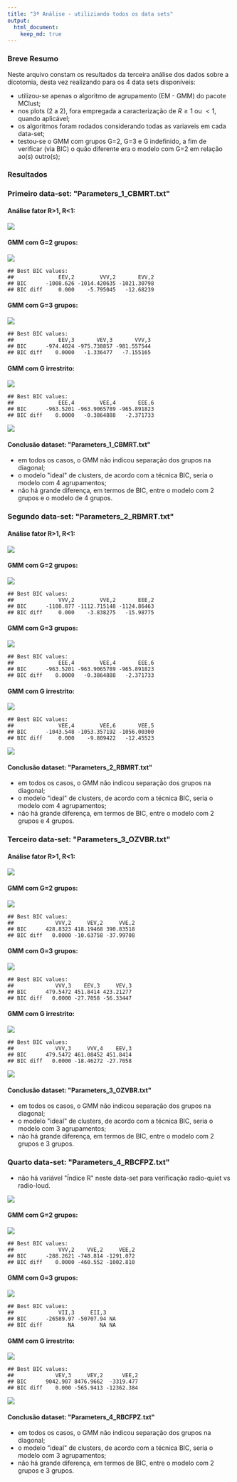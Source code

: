```yaml
---
title: "3ª Análise - utiliziando todos os data sets"
output: 
  html_document:
    keep_md: true
---
```


<!-- <style> -->
<!-- body { -->
<!-- text-align: justify} -->
<!-- </style> -->


### Breve Resumo
Neste arquivo constam os resultados da terceira análise dos dados sobre a dicotomia, desta vez realizando para os 4 data sets disponíveis:

* utilizou-se apenas o algoritmo de agrupamento (EM - GMM) do pacote MClust;
* nos plots (2 a 2), fora empregada a caracterização de $R \ge 1$ ou $<1$, quando aplicável;
* os algoritmos foram rodados considerando todas as variaveis em cada data-set;
* testou-se o GMM com grupos G=2, G=3 e G indefinido, a fim de verificar (via BIC) o quão diferente era o modelo com G=2 em relação ao(s) outro(s);


### Resultados



### Primeiro data-set: "Parameters_1_CBMRT.txt"

#### Análise fator R>1, R<1:

![](resultados_analise3_files/figure-html/r1-1.png)<!-- -->


#### GMM com G=2 grupos:


![](resultados_analise3_files/figure-html/G2_1-1.png)<!-- -->

```
## Best BIC values:
##              EEV,2        VVV,2       EVV,2
## BIC      -1008.626 -1014.420635 -1021.30798
## BIC diff     0.000    -5.795045   -12.68239
```



#### GMM com G=3 grupos:


![](resultados_analise3_files/figure-html/G3_1-1.png)<!-- -->

```
## Best BIC values:
##              EEV,3       VEV,3       VVV,3
## BIC      -974.4024 -975.738857 -981.557544
## BIC diff    0.0000   -1.336477   -7.155165
```




#### GMM com G irrestrito:

![](resultados_analise3_files/figure-html/G4_1-1.png)<!-- -->

```
## Best BIC values:
##              EEE,4        VEE,4       EEE,6
## BIC      -963.5201 -963.9065789 -965.891823
## BIC diff    0.0000   -0.3864888   -2.371733
```

![](resultados_analise3_files/figure-html/G4_1-2.png)<!-- -->


#### Conclusão dataset: "Parameters_1_CBMRT.txt"

* em todos os casos, o GMM não indicou separação dos grupos na diagonal;
* o modelo "ideal" de clusters, de acordo com a técnica BIC, seria o modelo com 4 agrupamentos;
* não há grande diferença, em termos de BIC, entre o modelo com 2 grupos e o modelo de 4 grupos.



### Segundo data-set: "Parameters_2_RBMRT.txt"

#### Análise fator R>1, R<1:

![](resultados_analise3_files/figure-html/r2-1.png)<!-- -->


#### GMM com G=2 grupos:


![](resultados_analise3_files/figure-html/G2_2-1.png)<!-- -->

```
## Best BIC values:
##              VVV,2        VVE,2       EEE,2
## BIC      -1108.877 -1112.715148 -1124.86463
## BIC diff     0.000    -3.838275   -15.98775
```


#### GMM com G=3 grupos:

![](resultados_analise3_files/figure-html/G3_2-1.png)<!-- -->

```
## Best BIC values:
##              EEE,4        VEE,4       EEE,6
## BIC      -963.5201 -963.9065789 -965.891823
## BIC diff    0.0000   -0.3864888   -2.371733
```



#### GMM com G irrestrito:

![](resultados_analise3_files/figure-html/G4_2-1.png)<!-- -->

```
## Best BIC values:
##              VEE,4        VEE,6       VEE,5
## BIC      -1043.548 -1053.357192 -1056.00300
## BIC diff     0.000    -9.809422   -12.45523
```

![](resultados_analise3_files/figure-html/G4_2-2.png)<!-- -->


#### Conclusão dataset: "Parameters_2_RBMRT.txt"

* em todos os casos, o GMM não indicou separação dos grupos na diagonal;
* o modelo "ideal" de clusters, de acordo com a técnica BIC, seria o modelo com 4 agrupamentos;
* não há grande diferença, em termos de BIC, entre o modelo com 2 grupos e 4 grupos.


### Terceiro data-set: "Parameters_3_OZVBR.txt"

#### Análise fator R>1, R<1:

![](resultados_analise3_files/figure-html/r3-1.png)<!-- -->


#### GMM com G=2 grupos:


![](resultados_analise3_files/figure-html/G2_3-1.png)<!-- -->

```
## Best BIC values:
##             VVV,2     VEV,2     VVE,2
## BIC      428.8323 418.19468 390.83518
## BIC diff   0.0000 -10.63758 -37.99708
```


#### GMM com G=3 grupos:

![](resultados_analise3_files/figure-html/G3_3-1.png)<!-- -->

```
## Best BIC values:
##             VVV,3    EEV,3     VEV,3
## BIC      479.5472 451.8414 423.21277
## BIC diff   0.0000 -27.7058 -56.33447
```



#### GMM com G irrestrito:

![](resultados_analise3_files/figure-html/G4_3-1.png)<!-- -->

```
## Best BIC values:
##             VVV,3     VVV,4    EEV,3
## BIC      479.5472 461.08452 451.8414
## BIC diff   0.0000 -18.46272 -27.7058
```

![](resultados_analise3_files/figure-html/G4_3-2.png)<!-- -->


#### Conclusão dataset: "Parameters_3_OZVBR.txt"

* em todos os casos, o GMM não indicou separação dos grupos na diagonal;
* o modelo "ideal" de clusters, de acordo com a técnica BIC, seria o modelo com 3 agrupamentos;
* não há grande diferença, em termos de BIC, entre o modelo com 2 grupos e 3 grupos.



### Quarto data-set: "Parameters_4_RBCFPZ.txt"

* não há variável "Índice R" neste data-set para verificação radio-quiet vs radio-loud.


![](resultados_analise3_files/figure-html/r4-1.png)<!-- -->


#### GMM com G=2 grupos:


![](resultados_analise3_files/figure-html/G2_4-1.png)<!-- -->

```
## Best BIC values:
##              VVV,2    VVE,2     VEE,2
## BIC      -288.2621 -748.814 -1291.072
## BIC diff    0.0000 -460.552 -1002.810
```


#### GMM com G=3 grupos:

![](resultados_analise3_files/figure-html/G3_4-1.png)<!-- -->

```
## Best BIC values:
##              VII,3     EII,3   
## BIC      -26589.97 -50707.94 NA
## BIC diff        NA        NA NA
```



#### GMM com G irrestrito:

![](resultados_analise3_files/figure-html/G4_4-1.png)<!-- -->

```
## Best BIC values:
##             VEV,3     VEV,2      VEE,2
## BIC      9042.907 8476.9662  -3319.477
## BIC diff    0.000 -565.9413 -12362.384
```

![](resultados_analise3_files/figure-html/G4_4-2.png)<!-- -->


#### Conclusão dataset: "Parameters_4_RBCFPZ.txt"

* em todos os casos, o GMM não indicou separação dos grupos na diagonal;
* o modelo "ideal" de clusters, de acordo com a técnica BIC, seria o modelo com 3 agrupamentos;
* não há grande diferença, em termos de BIC, entre o modelo com 2 grupos e 3 grupos.
